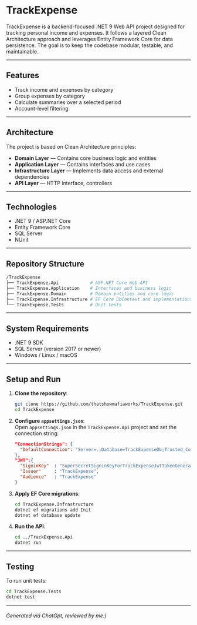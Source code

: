 # TrackExpense

TrackExpense is a backend-focused .NET 9 Web API project designed for tracking personal income and expenses. It follows a layered Clean Architecture approach and leverages Entity Framework Core for data persistence. The goal is to keep the codebase modular, testable, and maintainable.

---

## Features

- Track income and expenses by category
- Group expenses by category
- Calculate summaries over a selected period
- Account-level filtering

---

## Architecture

The project is based on Clean Architecture principles:

- **Domain Layer** — Contains core business logic and entities
- **Application Layer** — Contains interfaces and use cases
- **Infrastructure Layer** — Implements data access and external dependencies
- **API Layer** — HTTP interface, controllers

---

## Technologies

- .NET 9 / ASP.NET Core
- Entity Framework Core
- SQL Server
- NUnit

---

## Repository Structure

```bash
/TrackExpense
├── TrackExpense.Api            # ASP.NET Core Web API
├── TrackExpense.Application    # Interfaces and business logic
├── TrackExpense.Domain         # Domain entities and core logic
├── TrackExpense.Infrastructure # EF Core DbContext and implementations
└── TrackExpense.Tests          # Unit tests
```

---

## System Requirements

- .NET 9 SDK
- SQL Server (version 2017 or newer)
- Windows / Linux / macOS

---

## Setup and Run

1. **Clone the repository**:
   ```bash
   git clone https://github.com/thatshowmafiaworks/TrackExpense.git
   cd TrackExpense
   ```

2. **Configure `appsettings.json`**:  
   Open `appsettings.json` in the `TrackExpense.Api` project and set the connection string:
   ```json
   "ConnectionStrings": {
     "DefaultConnection": "Server=.;Database=TrackExpenseDb;Trusted_Connection=True;"
   },
   "JWT":{
     "SigninKey"  : "SuperSecretSigninKeyForTrackExpenseJwtTokenGenerator1234567890",
     "Issuer"     : "TrackExpense",
     "Audience"   : "TrackExpense"
   }
   ```

3. **Apply EF Core migrations**:
   ```bash
   cd TrackExpense.Infrastructure
   dotnet ef migrations add Init
   dotnet ef database update
   ```

4. **Run the API**:
   ```bash
   cd ../TrackExpense.Api
   dotnet run
   ```
---

## Testing

To run unit tests:

```bash
cd TrackExpense.Tests
dotnet test
```

---

###### Generated via ChatGpt, reviewed by me:)
